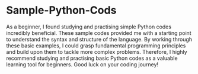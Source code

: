 # Sample-Python-Cods

As a beginner, I found studying and practising simple Python codes incredibly beneficial. These sample codes provided me with a starting point to understand the syntax and structure of the language. By working through these basic examples, I could grasp fundamental programming principles and build upon them to tackle more complex problems. Therefore, I highly recommend studying and practising basic Python codes as a valuable learning tool for beginners. Good luck on your coding journey!
